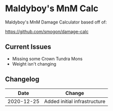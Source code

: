 # Maldyboy's MnM Calc

Maldyboy's MnM Damage Calculator based off of:

https://github.com/smogon/damage-calc

## Current Issues
- Missing some Crown Tundra Mons
- Weight isn't changing

## Changelog
|Date|Change|
|----|------|
|2020-12-25|Added initial infrastructure|
